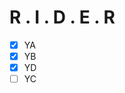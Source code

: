 # R . I . D . E . R

- [x] YA
- [x] YB
- [x] YD
- [ ] YC

<!--START_SECTION:waka-->
<!--END_SECTION:waka-->
